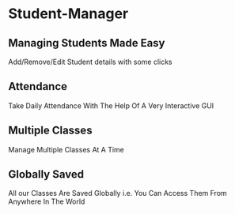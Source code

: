 # Student-Manager
## Managing Students Made Easy
Add/Remove/Edit Student details with some clicks

## Attendance
Take Daily Attendance With The Help Of A Very Interactive GUI

## Multiple Classes
Manage Multiple Classes At A Time 

## Globally Saved
All our Classes Are Saved Globally i.e. You Can Access Them From Anywhere In The World